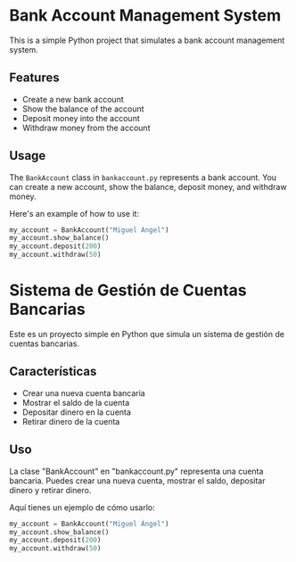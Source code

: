 # Bank Account Management System

This is a simple Python project that simulates a bank account management system.

## Features

- Create a new bank account
- Show the balance of the account
- Deposit money into the account
- Withdraw money from the account

## Usage

The `BankAccount` class in `bankaccount.py` represents a bank account. You can create a new account, show the balance, deposit money, and withdraw money.

Here's an example of how to use it:

```python
my_account = BankAccount("Miguel Ángel")
my_account.show_balance()
my_account.deposit(200)
my_account.withdraw(50)
```

# Sistema de Gestión de Cuentas Bancarias

Este es un proyecto simple en Python que simula un sistema de gestión de cuentas bancarias.

## Características

- Crear una nueva cuenta bancaria
- Mostrar el saldo de la cuenta
- Depositar dinero en la cuenta
- Retirar dinero de la cuenta

## Uso

La clase "BankAccount" en "bankaccount.py" representa una cuenta bancaria. Puedes crear una nueva cuenta, mostrar el saldo, depositar dinero y retirar dinero.

Aquí tienes un ejemplo de cómo usarlo:

```python
my_account = BankAccount("Miguel Ángel")
my_account.show_balance()
my_account.deposit(200)
my_account.withdraw(50)
```